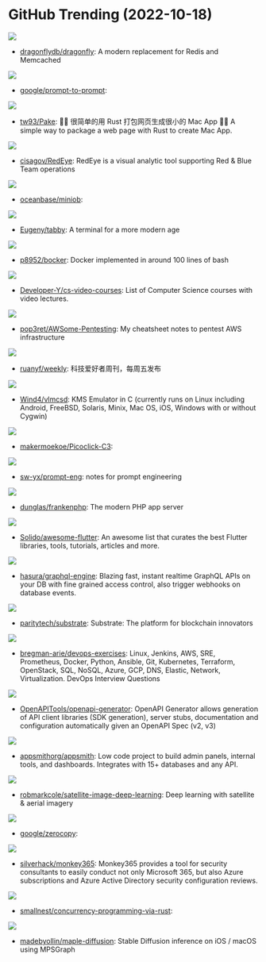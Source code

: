 # GitHub Trending (2022-10-18)

![](https://img.shields.io/badge/C%2B%2B-New%20506-green?style=flat-square&logo=appveyor)
- [dragonflydb/dragonfly](https://github.com/dragonflydb/dragonfly): A modern replacement for Redis and Memcached

![](https://img.shields.io/badge/Jupyter%20Notebook-New%2089-green?style=flat-square&logo=appveyor)
- [google/prompt-to-prompt](https://github.com/google/prompt-to-prompt): 

![](https://img.shields.io/badge/Rust-New%20264-green?style=flat-square&logo=appveyor)
- [tw93/Pake](https://github.com/tw93/Pake): 🤱🏻 很简单的用 Rust 打包网页生成很小的 Mac App 🤱🏻 A simple way to package a web page with Rust to create Mac App.

![](https://img.shields.io/badge/TypeScript-New%20311-green?style=flat-square&logo=appveyor)
- [cisagov/RedEye](https://github.com/cisagov/RedEye): RedEye is a visual analytic tool supporting Red & Blue Team operations

![](https://img.shields.io/badge/C%2B%2B-New%207-green?style=flat-square&logo=appveyor)
- [oceanbase/miniob](https://github.com/oceanbase/miniob): 

![](https://img.shields.io/badge/TypeScript-New%20104-green?style=flat-square&logo=appveyor)
- [Eugeny/tabby](https://github.com/Eugeny/tabby): A terminal for a more modern age

![](https://img.shields.io/badge/Shell-New%20131-green?style=flat-square&logo=appveyor)
- [p8952/bocker](https://github.com/p8952/bocker): Docker implemented in around 100 lines of bash

![](https://img.shields.io/badge/none-New%20134-green?style=flat-square&logo=appveyor)
- [Developer-Y/cs-video-courses](https://github.com/Developer-Y/cs-video-courses): List of Computer Science courses with video lectures.

![](https://img.shields.io/badge/none-New%2053-green?style=flat-square&logo=appveyor)
- [pop3ret/AWSome-Pentesting](https://github.com/pop3ret/AWSome-Pentesting): My cheatsheet notes to pentest AWS infrastructure

![](https://img.shields.io/badge/none-New%2043-green?style=flat-square&logo=appveyor)
- [ruanyf/weekly](https://github.com/ruanyf/weekly): 科技爱好者周刊，每周五发布

![](https://img.shields.io/badge/C-New%2061-green?style=flat-square&logo=appveyor)
- [Wind4/vlmcsd](https://github.com/Wind4/vlmcsd): KMS Emulator in C (currently runs on Linux including Android, FreeBSD, Solaris, Minix, Mac OS, iOS, Windows with or without Cygwin)

![](https://img.shields.io/badge/C-New%2030-green?style=flat-square&logo=appveyor)
- [makermoekoe/Picoclick-C3](https://github.com/makermoekoe/Picoclick-C3): 

![](https://img.shields.io/badge/none-New%20123-green?style=flat-square&logo=appveyor)
- [sw-yx/prompt-eng](https://github.com/sw-yx/prompt-eng): notes for prompt engineering

![](https://img.shields.io/badge/Go-New%20475-green?style=flat-square&logo=appveyor)
- [dunglas/frankenphp](https://github.com/dunglas/frankenphp): The modern PHP app server

![](https://img.shields.io/badge/Dart-New%2028-green?style=flat-square&logo=appveyor)
- [Solido/awesome-flutter](https://github.com/Solido/awesome-flutter): An awesome list that curates the best Flutter libraries, tools, tutorials, articles and more.

![](https://img.shields.io/badge/TypeScript-New%2058-green?style=flat-square&logo=appveyor)
- [hasura/graphql-engine](https://github.com/hasura/graphql-engine): Blazing fast, instant realtime GraphQL APIs on your DB with fine grained access control, also trigger webhooks on database events.

![](https://img.shields.io/badge/Rust-New%205-green?style=flat-square&logo=appveyor)
- [paritytech/substrate](https://github.com/paritytech/substrate): Substrate: The platform for blockchain innovators

![](https://img.shields.io/badge/Python-New%2052-green?style=flat-square&logo=appveyor)
- [bregman-arie/devops-exercises](https://github.com/bregman-arie/devops-exercises): Linux, Jenkins, AWS, SRE, Prometheus, Docker, Python, Ansible, Git, Kubernetes, Terraform, OpenStack, SQL, NoSQL, Azure, GCP, DNS, Elastic, Network, Virtualization. DevOps Interview Questions

![](https://img.shields.io/badge/Java-New%2066-green?style=flat-square&logo=appveyor)
- [OpenAPITools/openapi-generator](https://github.com/OpenAPITools/openapi-generator): OpenAPI Generator allows generation of API client libraries (SDK generation), server stubs, documentation and configuration automatically given an OpenAPI Spec (v2, v3)

![](https://img.shields.io/badge/TypeScript-New%2038-green?style=flat-square&logo=appveyor)
- [appsmithorg/appsmith](https://github.com/appsmithorg/appsmith): Low code project to build admin panels, internal tools, and dashboards. Integrates with 15+ databases and any API.

![](https://img.shields.io/badge/none-New%2028-green?style=flat-square&logo=appveyor)
- [robmarkcole/satellite-image-deep-learning](https://github.com/robmarkcole/satellite-image-deep-learning): Deep learning with satellite & aerial imagery

![](https://img.shields.io/badge/Rust-New%2035-green?style=flat-square&logo=appveyor)
- [google/zerocopy](https://github.com/google/zerocopy): 

![](https://img.shields.io/badge/PowerShell-New%2015-green?style=flat-square&logo=appveyor)
- [silverhack/monkey365](https://github.com/silverhack/monkey365): Monkey365 provides a tool for security consultants to easily conduct not only Microsoft 365, but also Azure subscriptions and Azure Active Directory security configuration reviews.

![](https://img.shields.io/badge/Rust-New%2063-green?style=flat-square&logo=appveyor)
- [smallnest/concurrency-programming-via-rust](https://github.com/smallnest/concurrency-programming-via-rust): 

![](https://img.shields.io/badge/Swift-New%2032-green?style=flat-square&logo=appveyor)
- [madebyollin/maple-diffusion](https://github.com/madebyollin/maple-diffusion): Stable Diffusion inference on iOS / macOS using MPSGraph

